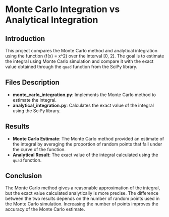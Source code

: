 # Monte Carlo Integration vs Analytical Integration

## Introduction
This project compares the Monte Carlo method and analytical integration using the function \(f(x) = x^2\) over the interval [0, 2]. The goal is to estimate the integral using Monte Carlo simulation and compare it with the exact value obtained through the `quad` function from the SciPy library.

## Files Description
- **monte_carlo_integration.py**: Implements the Monte Carlo method to estimate the integral.
- **analytical_integration.py**: Calculates the exact value of the integral using the SciPy library.

## Results
- **Monte Carlo Estimate**: The Monte Carlo method provided an estimate of the integral by averaging the proportion of random points that fall under the curve of the function.
- **Analytical Result**: The exact value of the integral calculated using the `quad` function.

## Conclusion
The Monte Carlo method gives a reasonable approximation of the integral, but the exact value calculated analytically is more precise. The difference between the two results depends on the number of random points used in the Monte Carlo simulation. Increasing the number of points improves the accuracy of the Monte Carlo estimate.
